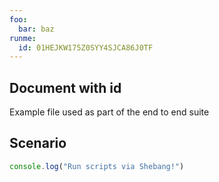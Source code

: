 ```yaml
---
foo:
  bar: baz
runme:
  id: 01HEJKW175Z0SYY4SJCA86J0TF
---
```


## Document with id

Example file used as part of the end to end suite

## Scenario

```js { name=foo }
console.log("Run scripts via Shebang!")
```
